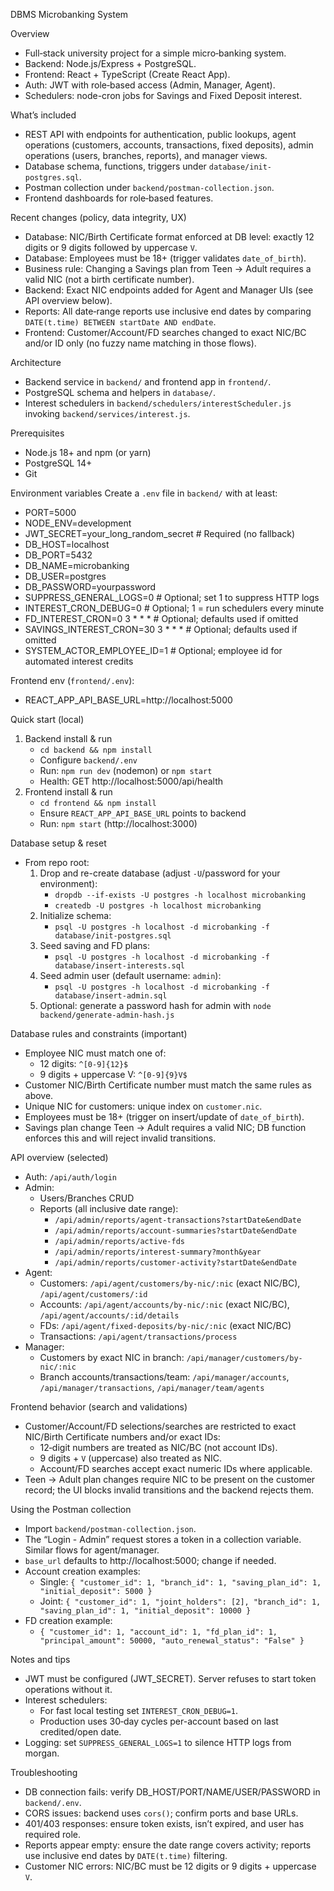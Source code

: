 DBMS Microbanking System

Overview
- Full‑stack university project for a simple micro‑banking system.
- Backend: Node.js/Express + PostgreSQL.
- Frontend: React + TypeScript (Create React App).
- Auth: JWT with role‑based access (Admin, Manager, Agent).
- Schedulers: node-cron jobs for Savings and Fixed Deposit interest.

What’s included
- REST API with endpoints for authentication, public lookups, agent operations (customers, accounts, transactions, fixed deposits), admin operations (users, branches, reports), and manager views.
- Database schema, functions, triggers under `database/init-postgres.sql`.
- Postman collection under `backend/postman-collection.json`.
- Frontend dashboards for role‑based features.

Recent changes (policy, data integrity, UX)
- Database: NIC/Birth Certificate format enforced at DB level: exactly 12 digits or 9 digits followed by uppercase `V`.
- Database: Employees must be 18+ (trigger validates `date_of_birth`).
- Business rule: Changing a Savings plan from Teen → Adult requires a valid NIC (not a birth certificate number).
- Backend: Exact NIC endpoints added for Agent and Manager UIs (see API overview below).
- Reports: All date‑range reports use inclusive end dates by comparing `DATE(t.time) BETWEEN startDate AND endDate`.
- Frontend: Customer/Account/FD searches changed to exact NIC/BC and/or ID only (no fuzzy name matching in those flows).

Architecture
- Backend service in `backend/` and frontend app in `frontend/`.
- PostgreSQL schema and helpers in `database/`.
- Interest schedulers in `backend/schedulers/interestScheduler.js` invoking `backend/services/interest.js`.

Prerequisites
- Node.js 18+ and npm (or yarn)
- PostgreSQL 14+
- Git

Environment variables
Create a `.env` file in `backend/` with at least:
- PORT=5000
- NODE_ENV=development
- JWT_SECRET=your_long_random_secret   # Required (no fallback)
- DB_HOST=localhost
- DB_PORT=5432
- DB_NAME=microbanking
- DB_USER=postgres
- DB_PASSWORD=yourpassword
- SUPPRESS_GENERAL_LOGS=0              # Optional; set 1 to suppress HTTP logs
- INTEREST_CRON_DEBUG=0                # Optional; 1 = run schedulers every minute
- FD_INTEREST_CRON=0 3 * * *           # Optional; defaults used if omitted
- SAVINGS_INTEREST_CRON=30 3 * * *     # Optional; defaults used if omitted
- SYSTEM_ACTOR_EMPLOYEE_ID=1           # Optional; employee id for automated interest credits

Frontend env (`frontend/.env`):
- REACT_APP_API_BASE_URL=http://localhost:5000

Quick start (local)
1) Backend install & run
	 - `cd backend && npm install`
	 - Configure `backend/.env`
	 - Run: `npm run dev` (nodemon) or `npm start`
	 - Health: GET http://localhost:5000/api/health
2) Frontend install & run
	 - `cd frontend && npm install`
	 - Ensure `REACT_APP_API_BASE_URL` points to backend
	 - Run: `npm start` (http://localhost:3000)

Database setup & reset
- From repo root:
	1. Drop and re-create database (adjust `-U`/password for your environment):
		 - `dropdb --if-exists -U postgres -h localhost microbanking`
		 - `createdb -U postgres -h localhost microbanking`
	2. Initialize schema:
		 - `psql -U postgres -h localhost -d microbanking -f database/init-postgres.sql`
	3. Seed saving and FD plans:
		 - `psql -U postgres -h localhost -d microbanking -f database/insert-interests.sql`
	4. Seed admin user (default username: `admin`):
		 - `psql -U postgres -h localhost -d microbanking -f database/insert-admin.sql`
	5. Optional: generate a password hash for admin with `node backend/generate-admin-hash.js`

Database rules and constraints (important)
- Employee NIC must match one of:
	- 12 digits: `^[0-9]{12}$`
	- 9 digits + uppercase V: `^[0-9]{9}V$`
- Customer NIC/Birth Certificate number must match the same rules as above.
- Unique NIC for customers: unique index on `customer.nic`.
- Employees must be 18+ (trigger on insert/update of `date_of_birth`).
- Savings plan change Teen → Adult requires a valid NIC; DB function enforces this and will reject invalid transitions.

API overview (selected)
- Auth: `/api/auth/login`
- Admin:
	- Users/Branches CRUD
	- Reports (all inclusive date range):
		- `/api/admin/reports/agent-transactions?startDate&endDate`
		- `/api/admin/reports/account-summaries?startDate&endDate`
		- `/api/admin/reports/active-fds`
		- `/api/admin/reports/interest-summary?month&year`
		- `/api/admin/reports/customer-activity?startDate&endDate`
- Agent:
	- Customers: `/api/agent/customers/by-nic/:nic` (exact NIC/BC), `/api/agent/customers/:id`
	- Accounts: `/api/agent/accounts/by-nic/:nic` (exact NIC/BC), `/api/agent/accounts/:id/details`
	- FDs: `/api/agent/fixed-deposits/by-nic/:nic` (exact NIC/BC)
	- Transactions: `/api/agent/transactions/process`
- Manager:
	- Customers by exact NIC in branch: `/api/manager/customers/by-nic/:nic`
	- Branch accounts/transactions/team: `/api/manager/accounts`, `/api/manager/transactions`, `/api/manager/team/agents`

Frontend behavior (search and validations)
- Customer/Account/FD selections/searches are restricted to exact NIC/Birth Certificate numbers and/or exact IDs:
	- 12‑digit numbers are treated as NIC/BC (not account IDs).
	- 9 digits + `V` (uppercase) also treated as NIC.
	- Account/FD searches accept exact numeric IDs where applicable.
- Teen → Adult plan changes require NIC to be present on the customer record; the UI blocks invalid transitions and the backend rejects them.

Using the Postman collection
- Import `backend/postman-collection.json`.
- The “Login - Admin” request stores a token in a collection variable. Similar flows for agent/manager.
- `base_url` defaults to http://localhost:5000; change if needed.
- Account creation examples:
	- Single: `{ "customer_id": 1, "branch_id": 1, "saving_plan_id": 1, "initial_deposit": 5000 }`
	- Joint: `{ "customer_id": 1, "joint_holders": [2], "branch_id": 1, "saving_plan_id": 1, "initial_deposit": 10000 }`
- FD creation example:
	- `{ "customer_id": 1, "account_id": 1, "fd_plan_id": 1, "principal_amount": 50000, "auto_renewal_status": "False" }`

Notes and tips
- JWT must be configured (JWT_SECRET). Server refuses to start token operations without it.
- Interest schedulers:
	- For fast local testing set `INTEREST_CRON_DEBUG=1`.
	- Production uses 30‑day cycles per-account based on last credited/open date.
- Logging: set `SUPPRESS_GENERAL_LOGS=1` to silence HTTP logs from morgan.

Troubleshooting
- DB connection fails: verify DB_HOST/PORT/NAME/USER/PASSWORD in `backend/.env`.
- CORS issues: backend uses `cors()`; confirm ports and base URLs.
- 401/403 responses: ensure token exists, isn’t expired, and user has required role.
- Reports appear empty: ensure the date range covers activity; reports use inclusive end dates by `DATE(t.time)` filtering.
- Customer NIC errors: NIC/BC must be 12 digits or 9 digits + uppercase `V`.


